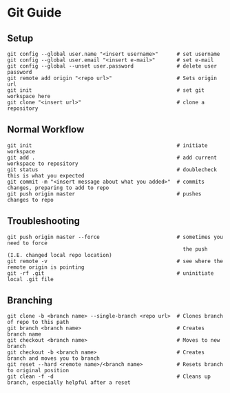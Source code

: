 
# Git Guide


## Setup

    git config --global user.name "<insert username>"      # set username
    git config --global user.email "<insert e-mail>"       # set e-mail
    git config --global --unset user.password              # delete user password
    git remote add origin "<repo url>"                     # Sets origin url
    git init                                               # set git workspace here
    git clone "<insert url>"                               # clone a repository 

## Normal Workflow

    git init                                               # initiate workspace
    git add .                                              # add current workspace to repository
    git status                                             # doublecheck this is what you expected
    git commit -m "<insert message about what you added>"  # commits changes, preparing to add to repo
    git push origin master                                 # pushes changes to repo


## Troubleshooting

    git push origin master --force                         # sometimes you need to force 
                                                             the push (I.E. changed local repo location)
    git remote -v                                          # see where the remote origin is pointing
    git -rf .git                                           # uninitiate local .git file

## Branching

    git clone -b <branch name> --single-branch <repo url>  # Clones branch of repo to this path
    git branch <branch name>                               # Creates branch name
    git checkout <branch name>                             # Moves to new branch
    git checkout -b <branch name>                          # Creates branch and moves you to branch
    git reset --hard <remote name>/<branch name>           # Resets branch to original position
    git clean -f -d                                        # Cleans up branch, especially helpful after a reset
    